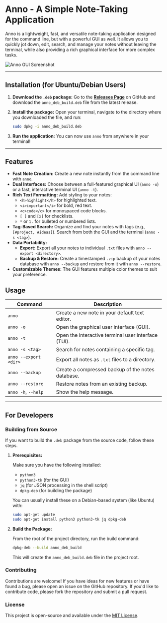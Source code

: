 # Anno - A Simple Note-Taking Application

Anno is a lightweight, fast, and versatile note-taking application designed for the command line, but with a powerful GUI as well. It allows you to quickly jot down, edit, search, and manage your notes without leaving the terminal, while also providing a rich graphical interface for more complex tasks.

![Anno GUI Screenshot](https://i.imgur.com/YOUR_SCREENSHOT_URL.png)  <!-- Placeholder: You can upload a screenshot and replace this URL -->

---

## Installation (for Ubuntu/Debian Users)

1.  **Download the `.deb` package:** Go to the [**Releases Page**](https://github.com/YOUR_USERNAME/YOUR_REPOSITORY/releases) on GitHub and download the `anno_deb_build.deb` file from the latest release.
2.  **Install the package:** Open your terminal, navigate to the directory where you downloaded the file, and run:

    ```bash
    sudo dpkg -i anno_deb_build.deb
    ```

3.  **Run the application:** You can now use `anno` from anywhere in your terminal!

---

## Features

*   **Fast Note Creation:** Create a new note instantly from the command line with `anno`.
*   **Dual Interfaces:** Choose between a full-featured graphical UI (`anno -o`) or a fast, interactive terminal UI (`anno -t`).
*   **Rich Text Formatting:** Add styling to your notes:
    *   `<h>highlight</h>` for highlighted text.
    *   `<i>important</i>` for bold, red text.
    *   `<c>code</c>` for monospaced code blocks.
    *   `[ ]` and `[x]` for checklists.
    *   `*` or `1.` for bulleted or numbered lists.
*   **Tag-Based Search:** Organize and find your notes with tags (e.g., `[#project, #ideas]`). Search from both the GUI and the terminal (`anno -s <tag>`).
*   **Data Portability:**
    *   **Export:** Export all your notes to individual `.txt` files with `anno --export <directory>`.
    *   **Backup & Restore:** Create a timestamped `.zip` backup of your notes database with `anno --backup` and restore from it with `anno --restore`.
*   **Customizable Themes:** The GUI features multiple color themes to suit your preference.

## Usage

| Command                 | Description                                         |
| ----------------------- | --------------------------------------------------- |
| `anno`                  | Create a new note in your default text editor.      |
| `anno -o`               | Open the graphical user interface (GUI).            |
| `anno -t`               | Open the interactive terminal user interface (TUI). |
| `anno -s <tag>`         | Search for notes containing a specific tag.         |
| `anno --export <dir>`   | Export all notes as `.txt` files to a directory.    |
| `anno --backup`         | Create a compressed backup of the notes database.   |
| `anno --restore`        | Restore notes from an existing backup.              |
| `anno -h`, `--help`     | Show the help message.                              |

---

## For Developers

### Building from Source

If you want to build the `.deb` package from the source code, follow these steps.

1.  **Prerequisites:**

    Make sure you have the following installed:

    *   `python3`
    *   `python3-tk` (for the GUI)
    *   `jq` (for JSON processing in the shell script)
    *   `dpkg-deb` (for building the package)

    You can usually install these on a Debian-based system (like Ubuntu) with:
    ```bash
    sudo apt-get update
    sudo apt-get install python3 python3-tk jq dpkg-deb
    ```

2.  **Build the Package:**

    From the root of the project directory, run the build command:
    ```bash
    dpkg-deb --build anno_deb_build
    ```
    This will create the `anno_deb_build.deb` file in the project root.

### Contributing

Contributions are welcome! If you have ideas for new features or have found a bug, please open an issue on the GitHub repository. If you'd like to contribute code, please fork the repository and submit a pull request.

### License

This project is open-source and available under the [MIT License](LICENSE). <!-- You would need to add a LICENSE file for this link to work -->